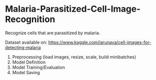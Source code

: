 # Malaria-Parasitized-Cell-Image-Recognition
Recognize cells that are parasitized by malaria.

Dataset available on: https://www.kaggle.com/iarunava/cell-images-for-detecting-malaria

1) Preprocessing (load images, resize, scale, build minibatches)
2) Model Definition
3) Model Training/Evaluation
4) Model Saving
